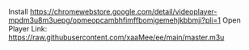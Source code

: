 Install https://chromewebstore.google.com/detail/videoplayer-mpdm3u8m3uepg/opmeopcambhfimffbomjgemehjkbbmji?pli=1
Open Player Link: https://raw.githubusercontent.com/xaaMee/ee/main/master.m3u



